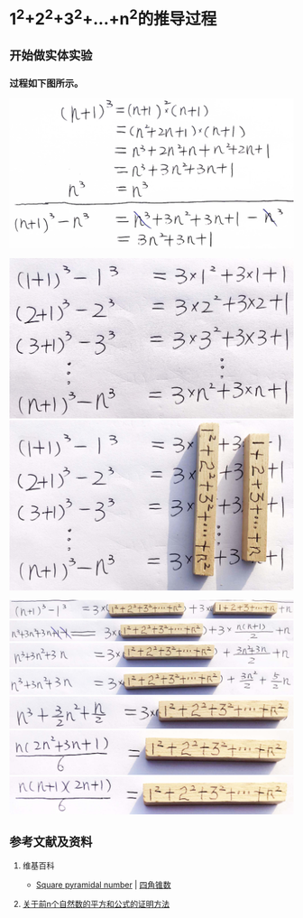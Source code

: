 # 1<sup>2</sup>+2<sup>2</sup>+3<sup>2</sup>+...+n<sup>2</sup>的推导过程

## 开始做实体实验

### 过程如下图所示。

![](/images/数系/数学归纳法/自然数2次幂之和的推导过程/1a1.jpg)

![](/images/数系/数学归纳法/自然数2次幂之和的推导过程/2a1.jpg)
![](/images/数系/数学归纳法/自然数2次幂之和的推导过程/2a2.jpg)

![](/images/数系/数学归纳法/自然数2次幂之和的推导过程/3a1.jpg)
![](/images/数系/数学归纳法/自然数2次幂之和的推导过程/3a2.jpg)
![](/images/数系/数学归纳法/自然数2次幂之和的推导过程/3a3.jpg)
![](/images/数系/数学归纳法/自然数2次幂之和的推导过程/3a4.jpg)
![](/images/数系/数学归纳法/自然数2次幂之和的推导过程/3a5.jpg)
![](/images/数系/数学归纳法/自然数2次幂之和的推导过程/3a6.jpg)
![](/images/数系/数学归纳法/自然数2次幂之和的推导过程/3a7.jpg)

## 参考文献及资料

1. 维基百科
	- [Square pyramidal number](https://en.wikipedia.org/wiki/Square_pyramidal_number) | [四角锥数](https://zh.wikipedia.org/wiki/%E5%9B%9B%E8%A7%92%E9%8C%90%E6%95%B8) 

2. [关于前n个自然数的平方和公式的证明方法](https://blog.csdn.net/Mmdapl/article/details/79660983)